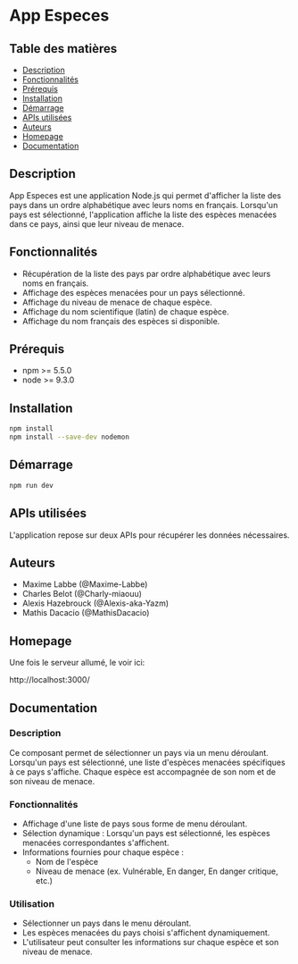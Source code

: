 # App Especes

## Table des matières
- [Description](#description)
- [Fonctionnalités](#fonctionnalités)
- [Prérequis](#prérequis)
- [Installation](#installation)
- [Démarrage](#démarrage)
- [APIs utilisées](#apis-utilisées)
- [Auteurs](#auteurs)
- [Homepage](#homepage)
- [Documentation](#documentation)

## Description
App Especes est une application Node.js qui permet d'afficher la liste des pays dans un ordre alphabétique avec leurs noms en français. Lorsqu'un pays est sélectionné, l'application affiche la liste des espèces menacées dans ce pays, ainsi que leur niveau de menace.

## Fonctionnalités
- Récupération de la liste des pays par ordre alphabétique avec leurs noms en français.
- Affichage des espèces menacées pour un pays sélectionné.
- Affichage du niveau de menace de chaque espèce.
- Affichage du nom scientifique (latin) de chaque espèce.
- Affichage du nom français des espèces si disponible.

## Prérequis
- npm >= 5.5.0
- node >= 9.3.0

## Installation
```sh
npm install
npm install --save-dev nodemon
```

## Démarrage
```sh
npm run dev
```

## APIs utilisées
L'application repose sur deux APIs pour récupérer les données nécessaires.

## Auteurs
- Maxime Labbe (@Maxime-Labbe)
- Charles Belot (@Charly-miaouu)
- Alexis Hazebrouck (@Alexis-aka-Yazm)
- Mathis Dacacio (@MathisDacacio)

## Homepage

Une fois le serveur allumé, le voir ici:

http://localhost:3000/

## Documentation

### Description
Ce composant permet de sélectionner un pays via un menu déroulant. Lorsqu'un pays est sélectionné, une liste d'espèces menacées spécifiques à ce pays s'affiche. Chaque espèce est accompagnée de son nom et de son niveau de menace.

### Fonctionnalités
- Affichage d'une liste de pays sous forme de menu déroulant.
- Sélection dynamique : Lorsqu'un pays est sélectionné, les espèces menacées correspondantes s'affichent.
- Informations fournies pour chaque espèce :
    - Nom de l'espèce
    - Niveau de menace (ex. Vulnérable, En danger, En danger critique, etc.)
### Utilisation
- Sélectionner un pays dans le menu déroulant.
- Les espèces menacées du pays choisi s'affichent dynamiquement.
- L'utilisateur peut consulter les informations sur chaque espèce et son niveau de menace.
